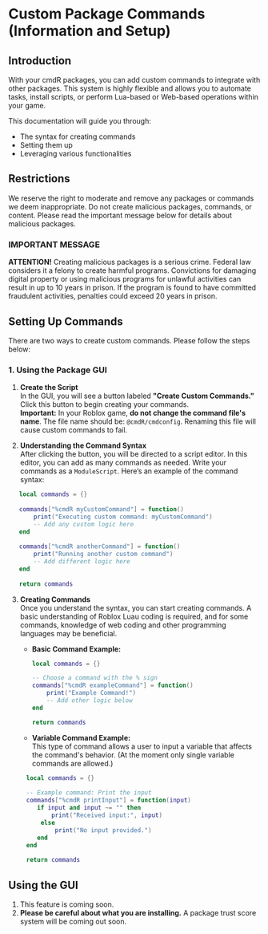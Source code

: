 # Custom Package Commands (Information and Setup)

## Introduction
With your cmdR packages, you can add custom commands to integrate with other packages. This system is highly flexible and allows you to automate tasks, install scripts, or perform Lua-based or Web-based operations within your game.

This documentation will guide you through:
- The syntax for creating commands
- Setting them up
- Leveraging various functionalities

## Restrictions
We reserve the right to moderate and remove any packages or commands we deem inappropriate. Do not create malicious packages, commands, or content. Please read the important message below for details about malicious packages.

### IMPORTANT MESSAGE
**ATTENTION!** Creating malicious packages is a serious crime. Federal law considers it a felony to create harmful programs. Convictions for damaging digital property or using malicious programs for unlawful activities can result in up to 10 years in prison. If the program is found to have committed fraudulent activities, penalties could exceed 20 years in prison.

## Setting Up Commands

There are two ways to create custom commands. Please follow the steps below:

### 1. Using the Package GUI

1. **Create the Script**  
   In the GUI, you will see a button labeled **"Create Custom Commands."** Click this button to begin creating your commands.  
   **Important:** In your Roblox game, **do not change the command file's name**. The file name should be: `@cmdR/cmdconfig`. Renaming this file will cause custom commands to fail.

2. **Understanding the Command Syntax**  
   After clicking the button, you will be directed to a script editor. In this editor, you can add as many commands as needed. Write your commands as a `ModuleScript`. Here’s an example of the command syntax:
```lua
   local commands = {}
   
   commands["%cmdR myCustomCommand"] = function()
       print("Executing custom command: myCustomCommand")
       -- Add any custom logic here
   end
   
   commands["%cmdR anotherCommand"] = function()
       print("Running another custom command")
       -- Add different logic here
   end
   
   return commands
```
3. **Creating Commands**  
   Once you understand the syntax, you can start creating commands. A basic understanding of Roblox Luau coding is required, and for some commands, knowledge of web coding and other programming languages may be beneficial.

   - **Basic Command Example:**
     ```lua
     local commands = {}
     
     -- Choose a command with the % sign
     commands["%cmdR exampleCommand"] = function()
         print("Example Command!")
         -- Add other logic below
     end
     
     return commands
     ```
   - **Variable Command Example:**  
     This type of command allows a user to input a variable that affects the command's behavior. (At the moment only single variable commands are allowed.)
```lua
     local commands = {}
     
     -- Example command: Print the input
     commands["%cmdR printInput"] = function(input)
        if input and input ~= "" then
            print("Received input:", input)
         else
             print("No input provided.")
        end
     end
     
     return commands
```
## Using the GUI
1. This feature is coming soon.
2. **Please be careful about what you are installing.** A package trust score system will be coming out soon.
